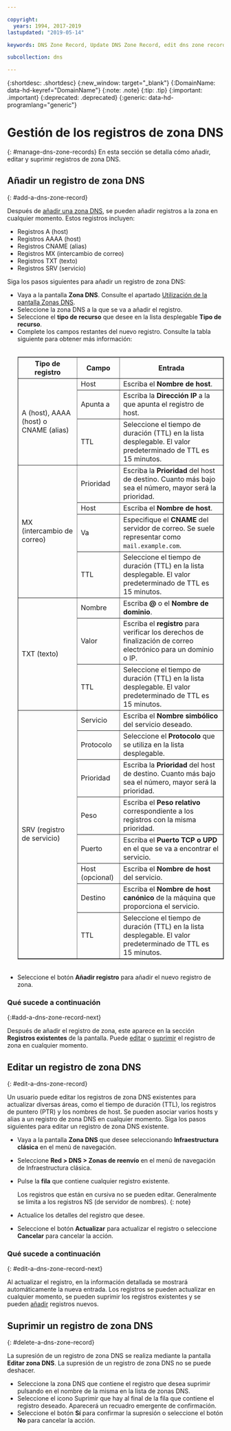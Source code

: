 ```yaml
---

copyright:
  years: 1994, 2017-2019
lastupdated: "2019-05-14"

keywords: DNS Zone Record, Update DNS Zone Record, edit dns zone record, add dns zone record, delete dns zone record 

subcollection: dns

---
```



{:shortdesc: .shortdesc}
{:new_window: target="_blank"}
{:DomainName: data-hd-keyref="DomainName"}
{:note: .note}
{:tip: .tip}
{:important: .important}
{:deprecated: .deprecated}
{:generic: data-hd-programlang="generic"}

# Gestión de los registros de zona DNS
{: #manage-dns-zone-records}
En esta sección se detalla cómo añadir, editar y suprimir registros de zona DNS.

## Añadir un registro de zona DNS
{: #add-a-dns-zone-record}

Después de [añadir una zona DNS](/docs/infrastructure/dns?topic=dns-manage-dns-zones#add-a-dns-zone), se pueden añadir registros a la zona en cualquier momento. Estos registros incluyen:

* Registros A (host)
* Registros AAAA (host)
* Registros CNAME (alias)
* Registros MX (intercambio de correo)
* Registros TXT (texto)
* Registros SRV (servicio)

Siga los pasos siguientes para añadir un registro de zona DNS:

* Vaya a la pantalla **Zona DNS**. Consulte el apartado [Utilización de la pantalla Zonas DNS](/docs/infrastructure/dns?topic=dns-use-the-dns-zones-screens).
* Seleccione la zona DNS a la que se va a añadir el registro.
* Seleccione el **tipo de recurso** que desee en la lista desplegable **Tipo de recurso**.
* Complete los campos restantes del nuevo registro. Consulte la tabla siguiente para obtener más información:<br/><br/><table border="1"><tbody><tr><th scope="col">Tipo de registro</th><th scope="col">Campo</th><th scope="col">Entrada</th></tr><tr><td rowspan="3">A (host), AAAA (host) o CNAME (alias)</td><td>Host</td><td>Escriba el <strong>Nombre de host</strong>.</td></tr><tr><td>Apunta a</td><td>Escriba la <strong>Dirección IP</strong> a la que apunta el registro de host.</td></tr><tr><td>TTL</td><td>Seleccione el tiempo de duración (TTL) en la lista desplegable. El valor predeterminado de TTL es 15 minutos.</td></tr><tr><td rowspan="4">MX (intercambio de correo)</td><td>Prioridad</td><td>Escriba la <strong>Prioridad</strong> del host de destino. Cuanto más bajo sea el número, mayor será la prioridad.</td></tr><tr><td>Host</td><td>Escriba el <strong>Nombre de host</strong>.</td></tr><tr><td>Va</td><td>Especifique el <strong>CNAME</strong> del servidor de correo. Se suele representar como `mail.example.com`.</td></tr><tr><td>TTL</td><td>Seleccione el tiempo de duración (TTL) en la lista desplegable. El valor predeterminado de TTL es 15 minutos.</td></tr><tr><td rowspan="3">TXT (texto)</td><td>Nombre</td><td>Escriba <strong>@</strong> o el <strong>Nombre de dominio</strong>.</td></tr><tr><td>Valor</td><td>Escriba el <strong>registro</strong> para verificar los derechos de finalización de correo electrónico para un dominio o IP.</td></tr><tr><td>TTL</td><td>Seleccione el tiempo de duración (TTL) en la lista desplegable. El valor predeterminado de TTL es 15 minutos.</td></tr><tr><td rowspan="8">SRV (registro de servicio)</td><td>Servicio</td><td>Escriba el <strong>Nombre simbólico</strong> del servicio deseado.</td></tr><tr><td>Protocolo</td><td>Seleccione el <strong>Protocolo</strong> que se utiliza en la lista desplegable.</td></tr><tr><td>Prioridad</td><td>Escriba la <strong>Prioridad</strong> del host de destino. Cuanto más bajo sea el número, mayor será la prioridad.</td></tr><tr><td>Peso</td><td>Escriba el <strong>Peso relativo</strong> correspondiente a los registros con la misma prioridad.</td></tr><tr><td>Puerto</td><td>Escriba el <strong>Puerto TCP o UPD</strong> en el que se va a encontrar el servicio.</td></tr><tr><td>Host (opcional)</td><td>Escriba el <strong>Nombre de host</strong> del servicio.</td></tr><tr><td>Destino</td><td>Escriba el <strong>Nombre de host canónico</strong> de la máquina que proporciona el servicio.</td></tr><tr><td>TTL</td><td>Seleccione el tiempo de duración (TTL) en la lista desplegable. El valor predeterminado de TTL es 15 minutos.</td></tr></tbody></table><br/>
* Seleccione el botón **Añadir registro** para añadir el nuevo registro de zona.

### Qué sucede a continuación
{:#add-a-dns-zone-record-next}

Después de añadir el registro de zona, este aparece en la sección **Registros existentes** de la pantalla. Puede [editar](#edit-a-dns-zone-record) o [suprimir](#delete-a-dns-zone-record) el registro de zona en cualquier momento.

## Editar un registro de zona DNS
{: #edit-a-dns-zone-record}

Un usuario puede editar los registros de zona DNS existentes para actualizar diversas áreas, como el tiempo de duración (TTL), los registros de puntero (PTR) y los nombres de host. Se pueden asociar varios hosts y alias a un registro de zona DNS en cualquier momento. Siga los pasos siguientes para editar un registro de zona DNS existente.

* Vaya a la pantalla **Zona DNS** que desee seleccionando **Infraestructura clásica** en el menú de navegación. 
* Seleccione **Red > DNS > Zonas de reenvío** en el menú de navegación de Infraestructura clásica.
* Pulse la **fila** que contiene cualquier registro existente. 

  Los registros que están en cursiva no se pueden editar. Generalmente se limita a los registros NS (de servidor de nombres).
  {: note}
  
* Actualice los detalles del registro que desee.
* Seleccione el botón **Actualizar** para actualizar el registro o seleccione **Cancelar** para cancelar la acción.

### Qué sucede a continuación
{: #edit-a-dns-zone-record-next}

Al actualizar el registro, en la información detallada se mostrará automáticamente la nueva entrada. Los registros se pueden actualizar en cualquier momento, se pueden suprimir los registros existentes y se pueden [añadir](#add-a-dns-zone-record) registros nuevos.

## Suprimir un registro de zona DNS
{: #delete-a-dns-zone-record}

La supresión de un registro de zona DNS se realiza mediante la pantalla **Editar zona DNS**. La supresión de un registro de zona DNS no se puede deshacer.
* Seleccione la zona DNS que contiene el registro que desea suprimir pulsando en el nombre de la misma en la lista de zonas DNS.
* Seleccione el icono Suprimir que hay al final de la fila que contiene el registro deseado. Aparecerá un recuadro emergente de confirmación.
* Seleccione el botón **Sí** para confirmar la supresión o seleccione el botón **No** para cancelar la acción.
